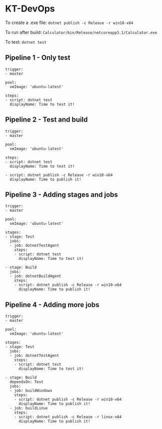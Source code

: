 # KT-DevOps

To create a .exe file: ```dotnet publish -c Release -r win10-x64```

To run after build: ```Calculator/bin/Release/netcoreapp3.1/Calculator.exe```

To test: ```dotnet test```

## Pipeline 1 - Only test
```
trigger:
- master

pool:
  vmImage: 'ubuntu-latest'

steps:
- script: dotnet test
  displayName: Time to test it!
```

## Pipeline 2 - Test and build
```
trigger:
- master

pool:
  vmImage: 'ubuntu-latest'

steps:
- script: dotnet test
  displayName: Time to test it!

- script: dotnet publish -c Release -r win10-x64
  displayName: Time to publish it! 
```

## Pipeline 3 - Adding stages and jobs
```
trigger:
- master

pool:
  vmImage: 'ubuntu-latest'

stages:
- stage: Test
  jobs: 
  - job: dotnetTestAgent
    steps:
    - script: dotnet test
      displayName: Time to test it!

- stage: Build
  jobs: 
  - job: dotnetBuildAgent
    steps:
    - script: dotnet publish -c Release -r win10-x64
      displayName: Time to publish it!
```

## Pipeline 4 - Adding more jobs
```
trigger:
- master

pool:
  vmImage: 'ubuntu-latest'

stages:
- stage: Test
  jobs: 
  - job: dotnetTestAgent
    steps:
    - script: dotnet test
      displayName: Time to test it!

- stage: Build
  dependsOn: Test
  jobs: 
  - job: buildWindows
    steps:
    - script: dotnet publish -c Release -r win10-x64
      displayName: Time to publish it!
  - job: buildLinux
    steps:
    - script: dotnet publish -c Release -r linux-x64
      displayName: Time to publish it!
```
